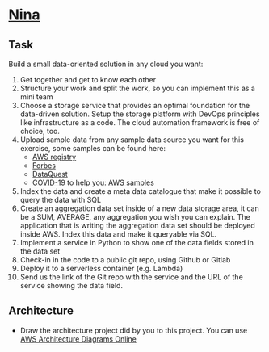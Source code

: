 # [Nina](https://portal.ninamob.com/)

## Task

Build a small data-oriented solution in any cloud you want:

1. Get together and get to know each other
2. Structure your work and split the work, so you can implement this as a mini team
3. Choose a storage service that provides an optimal foundation for the data-driven
   solution. Setup the storage platform with DevOps principles like infrastructure as a
   code. The cloud automation framework is free of choice, too.
4. Upload sample data from any sample data source you want for this exercise, some samples can be found here:
   - [AWS registry](https://registry.opendata.aws/)
   - [Forbes](https://www.forbes.com/sites/bernardmarr/2016/02/12/big-data-35-brilliant-and-free-data-sources-for-2016/#28777d49b54d)
   - [DataQuest](https://www.dataquest.io/blog/free-datasets-for-projects/)
   - [COVID-19](https://github.com/CSSEGISandData/COVID-19/tree/master/csse_covid_19_data/csse_covid_19_daily_reports)
    to help you:
    [AWS samples](https://github.com/aws-samples/aws-research-workshops/blob/master/notebooks/escience_series/using_s3_and_analytics.ipynb)
5. Index the data and create a meta data catalogue that make it possible to query the data
   with SQL
6. Create an aggregation data set inside of a new data storage area, it can be a SUM,
   AVERAGE, any aggregation you wish you can explain. The application that is writing
   the aggregation data set should be deployed inside AWS. Index this data and make it
   queryable via SQL.
7. Implement a service in Python to show one of the data fields stored in the data set
8. Check-in in the code to a public git repo, using Github or Gitlab
9. Deploy it to a serverless container (e.g. Lambda)
10. Send us the link of the Git repo with the service and the URL of the service showing the
    data field.

## Architecture

- Draw the architecture project did by you to this project. You can use [AWS Architecture Diagrams Online](https://aws.amazon.com/architecture/icons/)
